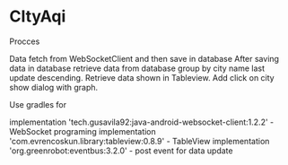 # CItyAqi
Procces 

Data fetch from WebSocketClient and then save in database
After saving data in database retrieve data from database group by city name last update descending.
Retrieve data shown in Tableview.
Add click on city show dialog with graph.

Use gradles for

implementation 'tech.gusavila92:java-android-websocket-client:1.2.2' - WebSocket programing
implementation 'com.evrencoskun.library:tableview:0.8.9' - TableView
implementation 'org.greenrobot:eventbus:3.2.0'			- post event for data update

